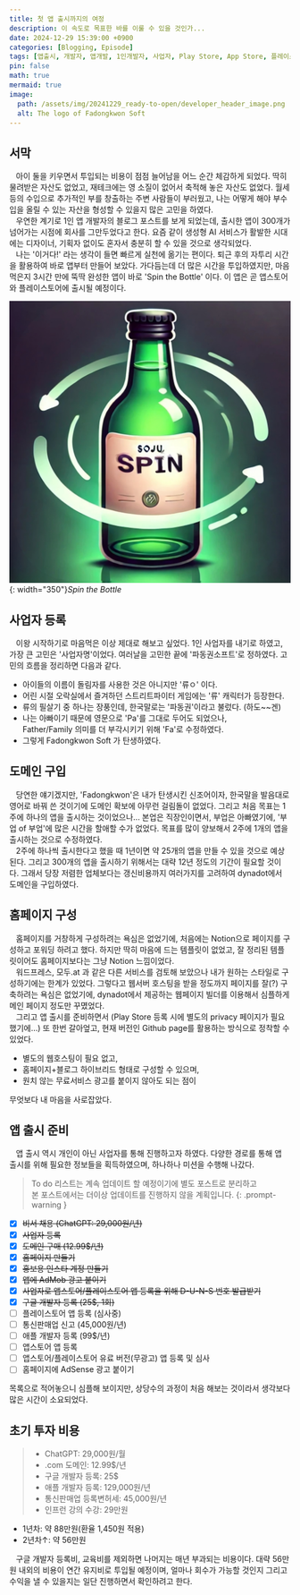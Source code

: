 ```yaml
---
title: 첫 앱 출시까지의 여정
description: 이 속도로 목표한 바를 이룰 수 있을 것인가...
date: 2024-12-29 15:39:00 +0900
categories: [Blogging, Episode]
tags: [앱출시, 개발자, 앱개발, 1인개발자, 사업자, Play Store, App Store, 플레이스토어, 앱스토어, 애플, 경제적 자유, 디지털 자산]
pin: false
math: true
mermaid: true
image:
  path: /assets/img/20241229_ready-to-open/developer_header_image.png
  alt: The logo of Fadongkwon Soft
---
```

## 서막
&nbsp;&nbsp; 아이 둘을 키우면서 투입되는 비용이 점점 늘어남을 어느 순간 체감하게 되었다. 딱히 물려받은 자산도 없었고, 재테크에는 영 소질이 없어서 축적해 놓은 자산도 없었다.
월세 등의 수입으로 추가적인 부를 창출하는 주변 사람들이 부러웠고, 나는 어떻게 해야 부수입을 올릴 수 있는 자산을 형성할 수 있을지 많은 고민을 하였다.
<br>&nbsp;&nbsp; 우연한 계기로 1인 앱 개발자의 블로그 포스트를 보게 되었는데, 출시한 앱이 300개가 넘어가는 시점에 회사를 그만두었다고 한다. 요즘 같이 생성형 AI 서비스가 활발한 시대에는 디자이너, 기획자 없이도 혼자서 충분히 할 수 있을 것으로 생각되었다.
<br>&nbsp;&nbsp; 나는 '이거다!' 라는 생각이 들면 빠르게 실천에 옮기는 편이다. 퇴근 후의 자투리 시간을 활용하여 바로 앱부터 만들어 보았다. 가다듬는데 더 많은 시간을 투입하였지만, 마음 먹은지 3시간 만에 뚝딱 완성한 앱이 바로 'Spin the Bottle' 이다. 이 앱은 곧 앱스토어와 플레이스토어에 출시될 예정이다.

![Desktop View](/assets/img/20241229_ready-to-open/icon.png){: width="350"}_Spin the Bottle_

## 사업자 등록
&nbsp;&nbsp; 이왕 시작하기로 마음먹은 이상 제대로 해보고 싶었다. 1인 사업자를 내기로 하였고, 가장 큰 고민은 '사업자명'이었다. 여러날을 고민한 끝에 '파동권소프트'로 정하였다. 고민의 흐름을 정리하면 다음과 같다.
- 아이들의 이름이 돌림자를 사용한 것은 아니지만 '류ㅇ' 이다.
- 어린 시절 오락실에서 즐겨하던 스트리트파이터 게임에는 '류' 캐릭터가 등장한다.
- 류의 필살기 중 하나는 장풍인데, 한국말로는 '파동권'이라고 불렀다. (하도~~겐)
- 나는 아빠이기 때문에 영문으로 'Pa'를 그대로 두어도 되었으나, <br>Father/Family 의미를 더 부각시키기 위해 'Fa'로 수정하였다.
- 그렇게 Fadongkwon Soft 가 탄생하였다.

## 도메인 구입
&nbsp;&nbsp; 당연한 얘기겠지만, 'Fadongkwon'은 내가 탄생시킨 신조어이자, 한국말을 발음대로 영어로 바꿔 쓴 것이기에 도메인 확보에 아무런 걸림돌이 없었다. 그리고 처음 목표는 1주에 하나의 앱을 출시하는 것이었으나... 본업은 직장인이면서, 부업은 아빠였기에, '부업 of 부업'에 많은 시간을 할애할 수가 없었다. 목표를 많이 양보해서 2주에 1개의 앱을 출시하는 것으로 수정하였다.
<br>&nbsp;&nbsp; 2주에 하나씩 출시한다고 했을 때 1년이면 약 25개의 앱을 만들 수 있을 것으로 예상된다. 그리고 300개의 앱을 출시하기 위해서는 대략 12년 정도의 기간이 필요할 것이다. 그래서 당장 저렴한 업체보다는 갱신비용까지 여러가지를 고려하여 dynadot에서 도메인을 구입하였다.

## 홈페이지 구성
&nbsp;&nbsp; 홈페이지를 거창하게 구성하려는 욕심은 없었기에, 처음에는 Notion으로 페이지를 구성하고 포워딩 하려고 했다. 하지만 딱히 마음에 드는 템플릿이 없었고, 잘 정리된 템플릿이어도 홈페이지보다는 그냥 Notion 느낌이었다.
<br>&nbsp;&nbsp; 워드프레스, 모두.at 과 같은 다른 서비스를 검토해 보았으나 내가 원하는 스타일로 구성하기에는 한계가 있었다. 그렇다고 웹서버 호스팅을 받을 정도까지 페이지를 잘(?) 구축하려는 욕심은 없었기에, dynadot에서 제공하는 웹페이지 빌더를 이용해서 심플하게 메인 페이지 정도만 꾸몄었다.
<br>&nbsp;&nbsp; 그리고 앱 출시를 준비하면서 (Play Store 등록 시에 별도의 privacy 페이지가 필요했기에...) 또 한번 갈아엎고, 현재 버전인 Github page를 활용하는 방식으로 정착할 수 있었다.
- 별도의 웹호스팅이 필요 없고,
- 홈페이지+블로그 하이브리드 형태로 구성할 수 있으며,
- 원치 않는 무료서비스 광고를 붙이지 않아도 되는 점이

무엇보다 내 마음을 사로잡았다.

## 앱 출시 준비
&nbsp;&nbsp; 앱 출시 역시 개인이 아닌 사업자를 통해 진행하고자 하였다. 다양한 경로를 통해 앱 출시를 위해 필요한 정보들을 획득하였으며, 하나하나 미션을 수행해 나갔다.
> To do 리스트는 계속 업데이트 할 예정이기에 별도 포스트로 분리하고<br>
> 본 포스트에서는 더이상 업데이트를 진행하지 않을 계획입니다.
{: .prompt-warning }
- [x] ~~비서 채용 (ChatGPT: 29,000원/년)~~
- [x] ~~사업자 등록~~
- [x] ~~도메인 구매 (12.99$/년)~~
- [x] ~~홈페이지 만들기~~
- [x] ~~홍보용 인스타 계정 만들기~~
- [x] ~~앱에 AdMob 광고 붙이기~~
- [x] ~~사업자로 앱스토어/플레이스토어 앱 등록을 위해 D-U-N-S 번호 발급받기~~
- [x] ~~구글 개발자 등록 (25$, 1회)~~
- [ ] 플레이스토어 앱 등록 (심사중)
- [ ] 통신판매업 신고 (45,000원/년)
- [ ] 애플 개발자 등록 (99$/년)
- [ ] 앱스토어 앱 등록
- [ ] 앱스토어/플레이스토어 유료 버전(무광고) 앱 등록 및 심사
- [ ] 홈페이지에 AdSense 광고 붙이기

목록으로 적어놓으니 심플해 보이지만, 상당수의 과정이 처음 해보는 것이라서 생각보다 많은 시간이 소요되었다.

## 초기 투자 비용
> - ChatGPT: 29,000원/월
> - .com 도메인: 12.99$/년
> - 구글 개발자 등록: 25$
> - 애플 개발자 등록: 129,000원/년
> - 통신판매업 등록변허세: 45,000원/년
> - 인프런 강의 수강: 29만원

- 1년차: 약 88만원(환율 1,450원 적용)
- 2년차↑: 약 56만원

&nbsp;&nbsp; 구글 개발자 등록비, 교육비를 제외하면 나머지는 매년 부과되는 비용이다. 대략 56만원 내외의 비용이 연간 유지비로 투입될 예정이며, 얼마나 회수가 가능할 것인지 그리고 수익을 낼 수 있을지는 일단 진행하면서 확인하려고 한다.